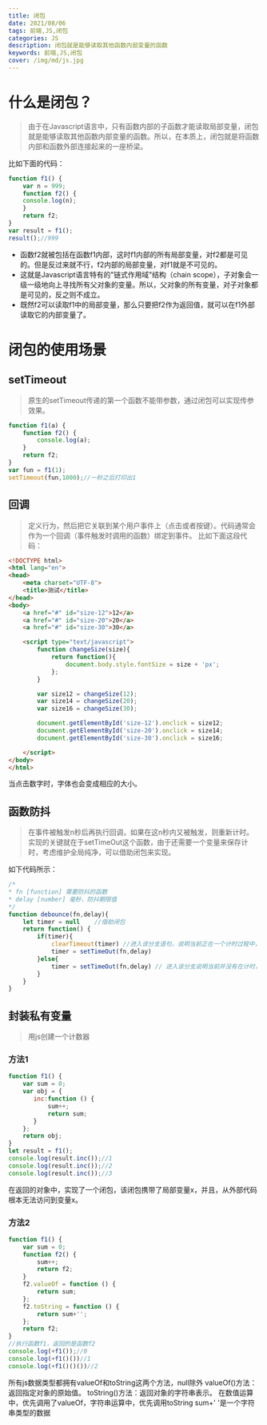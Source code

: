 ```yaml
---
title: 闭包
date: 2021/08/06
tags: 前端,JS,闭包
categories: JS
description: 闭包就是能够读取其他函数内部变量的函数
keywords: 前端,JS,闭包
cover: /img/md/js.jpg
---
```


# 什么是闭包？
>由于在Javascript语言中，只有函数内部的子函数才能读取局部变量，闭包就是能够读取其他函数内部变量的函数。所以，在本质上，闭包就是将函数内部和函数外部连接起来的一座桥梁。

比如下面的代码：

```javascript
function f1() {
    var n = 999;
    function f2() {
    console.log(n);
    }
    return f2;
}
var result = f1();
result();//999
```

- 函数f2就被包括在函数f1内部，这时f1内部的所有局部变量，对f2都是可见的。但是反过来就不行，f2内部的局部变量，对f1就是不可见的。
- 这就是Javascript语言特有的"链式作用域"结构（chain scope），子对象会一级一级地向上寻找所有父对象的变量。所以，父对象的所有变量，对子对象都是可见的，反之则不成立。
- 既然f2可以读取f1中的局部变量，那么只要把f2作为返回值，就可以在f1外部读取它的内部变量了。

# 闭包的使用场景

## setTimeout
> 原生的setTimeout传递的第一个函数不能带参数，通过闭包可以实现传参效果。
```javascript
function f1(a) {
    function f2() {
        console.log(a);
    }
    return f2;
}
var fun = f1(1);
setTimeout(fun,1000);//一秒之后打印出1
```

## 回调
>定义行为，然后把它关联到某个用户事件上（点击或者按键）。代码通常会作为一个回调（事件触发时调用的函数）绑定到事件。
比如下面这段代码：

```html
<!DOCTYPE html>
<html lang="en">
<head>
    <meta charset="UTF-8">
    <title>测试</title>
</head>
<body>
    <a href="#" id="size-12">12</a>
    <a href="#" id="size-20">20</a>
    <a href="#" id="size-30">30</a>

    <script type="text/javascript">
        function changeSize(size){
            return function(){
                document.body.style.fontSize = size + 'px';
            };
        }

        var size12 = changeSize(12);
        var size14 = changeSize(20);
        var size16 = changeSize(30);

        document.getElementById('size-12').onclick = size12;
        document.getElementById('size-20').onclick = size14;
        document.getElementById('size-30').onclick = size16;

    </script>
</body>
</html>
```
当点击数字时，字体也会变成相应的大小。

## 函数防抖
>在事件被触发n秒后再执行回调，如果在这n秒内又被触发，则重新计时。实现的关键就在于setTimeOut这个函数，由于还需要一个变量来保存计时，考虑维护全局纯净，可以借助闭包来实现。

如下代码所示：
```javascript
/*
* fn [function] 需要防抖的函数
* delay [number] 毫秒，防抖期限值
*/
function debounce(fn,delay){
    let timer = null    //借助闭包
    return function() {
        if(timer){
            clearTimeout(timer) //进入该分支语句，说明当前正在一个计时过程中，并且又触发了相同事件。所以要取消当前的计时，重新开始计时
            timer = setTimeOut(fn,delay) 
        }else{
            timer = setTimeOut(fn,delay) // 进入该分支说明当前并没有在计时，那么就开始一个计时
        }
    }
}
```

## 封装私有变量
>用js创建一个计数器

### 方法1
```javascript
function f1() {
    var sum = 0;
    var obj = {
       inc:function () {
           sum++;
           return sum;
       }
    };
    return obj;
}
let result = f1();
console.log(result.inc());//1
console.log(result.inc());//2
console.log(result.inc());//3
```

在返回的对象中，实现了一个闭包，该闭包携带了局部变量x，并且，从外部代码根本无法访问到变量x。

### 方法2

```javascript
function f1() {
    var sum = 0;
    function f2() {
        sum++;
        return f2;
    }
    f2.valueOf = function () {
        return sum;
    };
    f2.toString = function () {
        return sum+'';
    };
    return f2;
}
//执行函数f1，返回的是函数f2
console.log(+f1());//0
console.log(+f1()())//1 
console.log(+f1()()())//2
```

所有js数据类型都拥有valueOf和toString这两个方法，null除外
valueOf()方法：返回指定对象的原始值。
toString()方法：返回对象的字符串表示。
在数值运算中，优先调用了valueOf，字符串运算中，优先调用toString
sum+' '是一个字符串类型的数据